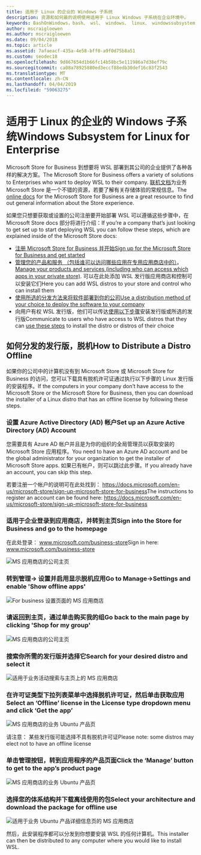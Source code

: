 ```yaml
---
title: 适用于 Linux 的企业的 Windows 子系统
description: 资源和如何最的说明使用适用于 Linux Windows 子系统在企业环境中。
keywords: BashOnWindows，bash、 wsl、 windows、 linux、 windowssubsystem、 ubuntu、 debian、 suse、 windows 10、 企业、 部署、 脱机、 打包、 存储、 分发、 安装，适用于 windows 子系统安装
author: mscraigloewen
ms.author: mscraigloewen
ms.date: 09/04/2018
ms.topic: article
ms.assetid: 7afaeacf-435a-4e58-bff0-a9f0d75b8a51
ms.custom: seodec18
ms.openlocfilehash: 9d867654d1b66fc14b58bc5e111986a7d38ef79c
ms.sourcegitcommit: ca08a78925880ed3eccf88edb30def16c83f2543
ms.translationtype: MT
ms.contentlocale: zh-CN
ms.lasthandoff: 04/04/2019
ms.locfileid: "59063275"
---
```

# <a name="windows-subsystem-for-linux-for-enterprise"></a><span data-ttu-id="7df90-104">适用于 Linux 的企业的 Windows 子系统</span><span class="sxs-lookup"><span data-stu-id="7df90-104">Windows Subsystem for Linux for Enterprise</span></span>

<span data-ttu-id="7df90-105">Microsoft Store for Business 到想要将 WSL 部署到其公司的企业提供了各种各样的解决方案。</span><span class="sxs-lookup"><span data-stu-id="7df90-105">The Microsoft Store for Business offers a variety of solutions to Enterprises who want to deploy WSL to their company.</span></span> <span data-ttu-id="7df90-106">[联机文档](https://docs.microsoft.com/en-us/microsoft-store/)为业务 Microsoft Store 是一个不错的资源，若要了解有关存储体验的常规信息。</span><span class="sxs-lookup"><span data-stu-id="7df90-106">The [online docs](https://docs.microsoft.com/en-us/microsoft-store/) for the Microsoft Store for Business are a great resource to find out general information about the Store experience.</span></span>

<span data-ttu-id="7df90-107">如果您只想要获取或设置的公司注册要开始部署 WSL 可以遵循这些步骤中，在 Microsoft Store docs 部分将进行介绍：</span><span class="sxs-lookup"><span data-stu-id="7df90-107">If you’re a company that’s just looking to get set up to start deploying WSL you can follow these steps, which are explained inside of the Microsoft Store docs:</span></span>

* [<span data-ttu-id="7df90-108">注册 Microsoft Store for Business 并开始</span><span class="sxs-lookup"><span data-stu-id="7df90-108">Sign up for the Microsoft Store for Business and get started</span></span>](https://docs.microsoft.com/en-us/microsoft-store/sign-up-microsoft-store-for-business-overview)
* <span data-ttu-id="7df90-109">[管理您的产品和服务 （包括谁可以访问哪些应用在专用应用商店中的）](https://docs.microsoft.com/en-us/microsoft-store/manage-apps-microsoft-store-for-business-overview)。</span><span class="sxs-lookup"><span data-stu-id="7df90-109">[Manage your products and services (including who can access which apps in your private store)](https://docs.microsoft.com/en-us/microsoft-store/manage-apps-microsoft-store-for-business-overview).</span></span> <span data-ttu-id="7df90-110">可以在此处添加 WSL 发行版应用商店和控制可以安装它们</span><span class="sxs-lookup"><span data-stu-id="7df90-110">Here you can add WSL distros to your store and control who can install them</span></span>
* [<span data-ttu-id="7df90-111">使用所选的分发方法来将软件部署到你的公司</span><span class="sxs-lookup"><span data-stu-id="7df90-111">Use a distribution method of your choice to deploy the software to your company</span></span>](https://docs.microsoft.com/en-us/microsoft-store/distribute-apps-to-your-employees-microsoft-store-for-business)
* <span data-ttu-id="7df90-112">向用户有权 WSL 发行版，他们可以传达[使用以下步骤](https://docs.microsoft.com/en-us/windows/wsl/install-win10)安装发行版或所选的发行版</span><span class="sxs-lookup"><span data-stu-id="7df90-112">Communicate to users who have access to WSL distros that they can [use these steps](https://docs.microsoft.com/en-us/windows/wsl/install-win10) to install the distro or distros of their choice</span></span> 

## <a name="how-to-distribute-a-distro-offline"></a><span data-ttu-id="7df90-113">如何分发的发行版，脱机</span><span class="sxs-lookup"><span data-stu-id="7df90-113">How to Distribute a Distro Offline</span></span>

<span data-ttu-id="7df90-114">如果你的公司中的计算机没有到 Microsoft Store 或 Microsoft Store for Business 的访问，您可以下载具有脱机许可证通过执行以下步骤的 Linux 发行版的安装程序。</span><span class="sxs-lookup"><span data-stu-id="7df90-114">If the computers in your company don’t have access to the Microsoft Store or the Microsoft Store for Business, then you can download the installer of a Linux distro that has an offline license by following these steps.</span></span> 

### <a name="set-up-an-azure-active-directory-ad-account"></a><span data-ttu-id="7df90-115">设置 Azure Active Directory (AD) 帐户</span><span class="sxs-lookup"><span data-stu-id="7df90-115">Set up an Azure Active Directory (AD) Account</span></span> 

<span data-ttu-id="7df90-116">您需要具有 Azure AD 帐户并且是为你的组织的全局管理员以获取安装的 Microsoft Store 应用程序。</span><span class="sxs-lookup"><span data-stu-id="7df90-116">You need to have an Azure AD account and be the global administrator for your organization to get the installer of Microsoft Store apps.</span></span> <span data-ttu-id="7df90-117">如果已有帐户，则可以跳过此步骤。</span><span class="sxs-lookup"><span data-stu-id="7df90-117">If you already have an account, you can skip this step.</span></span>

<span data-ttu-id="7df90-118">若要注册一个帐户的说明可在此处找到： https://docs.microsoft.com/en-us/microsoft-store/sign-up-microsoft-store-for-business</span><span class="sxs-lookup"><span data-stu-id="7df90-118">The instructions to register an account can be found here: https://docs.microsoft.com/en-us/microsoft-store/sign-up-microsoft-store-for-business</span></span>

### <a name="sign-into-the-store-for-business-and-go-to-the-homepage"></a><span data-ttu-id="7df90-119">适用于企业登录到应用商店，并转到主页</span><span class="sxs-lookup"><span data-stu-id="7df90-119">Sign into the Store for Business and go to the homepage</span></span>
<span data-ttu-id="7df90-120">在此处登录： www.microsoft.com/business-store</span><span class="sxs-lookup"><span data-stu-id="7df90-120">Sign in here: www.microsoft.com/business-store</span></span>

![MS 应用商店的公司主页](media/offlineinstallscreens/1-screen.png)

### <a name="go-to-manage-settings-and-enable-show-offline-apps"></a><span data-ttu-id="7df90-122">转到管理-> 设置并启用显示脱机应用</span><span class="sxs-lookup"><span data-stu-id="7df90-122">Go to Manage->Settings and enable 'Show offline apps'</span></span>

![For business 设置页面的 MS 应用商店](media/offlineinstallscreens/2-screen.png)

### <a name="go-back-to-the-main-page-by-clicking-shop-for-my-group"></a><span data-ttu-id="7df90-124">请返回到主页，通过单击购买我的组</span><span class="sxs-lookup"><span data-stu-id="7df90-124">Go back to the main page by clicking 'Shop for my group'</span></span>

![MS 应用商店的公司主页](media/offlineinstallscreens/1-screen.png)

### <a name="search-for-your-desired-distro-and-select-it"></a><span data-ttu-id="7df90-126">搜索你所需的发行版并选择它</span><span class="sxs-lookup"><span data-stu-id="7df90-126">Search for your desired distro and select it</span></span>

![适用于业务活动搜索与主页上的 MS 应用商店](media/offlineinstallscreens/3-screen.png)

### <a name="select-an-offline-license-in-the-license-type-dropdown-menu-and-click-get-the-app"></a><span data-ttu-id="7df90-128">在许可证类型下拉列表菜单中选择脱机许可证，然后单击获取应用</span><span class="sxs-lookup"><span data-stu-id="7df90-128">Select an ‘Offline’ license in the License type dropdown menu and click ‘Get the app’</span></span>

![MS 应用商店的业务 Ubuntu 产品页](media/offlineinstallscreens/4-screen.png)

<span data-ttu-id="7df90-130">请注意： 某些发行版可能选择不具有脱机许可证</span><span class="sxs-lookup"><span data-stu-id="7df90-130">Please note: some distros may elect not to have an offline license</span></span>

### <a name="click-the-manage-button-to-get-to-the-apps-product-page"></a><span data-ttu-id="7df90-131">单击管理按钮，转到应用程序的产品页面</span><span class="sxs-lookup"><span data-stu-id="7df90-131">Click the ‘Manage’ button to get to the app’s product page</span></span>

![MS 应用商店的业务 Ubuntu 产品页](media/offlineinstallscreens/5-screen.png)

### <a name="select-your-architecture-and-download-the-package-for-offline-use"></a><span data-ttu-id="7df90-133">选择您的体系结构并下载离线使用的包</span><span class="sxs-lookup"><span data-stu-id="7df90-133">Select your architecture and download the package for offline use</span></span>

![适用于业务 Ubuntu 产品详细信息页的 MS 应用商店](media/offlineinstallscreens/6-screen.png)

<span data-ttu-id="7df90-135">然后，此安装程序都可以分发到你想要安装 WSL 的任何计算机。</span><span class="sxs-lookup"><span data-stu-id="7df90-135">This installer can then be distributed to any computer where you would like to install WSL.</span></span>